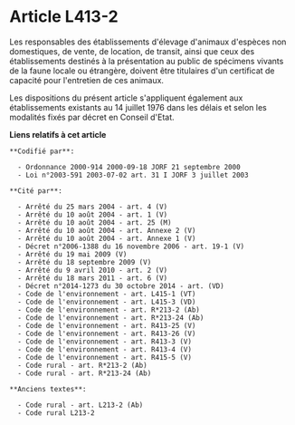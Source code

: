 # Article L413-2

Les responsables des établissements d'élevage d'animaux d'espèces non domestiques, de vente, de location, de transit, ainsi
que ceux des établissements destinés à la présentation au public de spécimens vivants de la faune locale ou étrangère,
doivent être titulaires d'un certificat de capacité pour l'entretien de ces animaux.

Les dispositions du présent article s'appliquent également aux établissements existants au 14 juillet 1976 dans les délais et
selon les modalités fixés par décret en Conseil d'Etat.

**Liens relatifs à cet article**

	**Codifié par**:

	  - Ordonnance 2000-914 2000-09-18 JORF 21 septembre 2000
	  - Loi n°2003-591 2003-07-02 art. 31 I JORF 3 juillet 2003

	**Cité par**:

	  - Arrêté du 25 mars 2004 - art. 4 (V)
	  - Arrêté du 10 août 2004 - art. 1 (V)
	  - Arrêté du 10 août 2004 - art. 25 (M)
	  - Arrêté du 10 août 2004 - art. Annexe 2 (V)
	  - Arrêté du 10 août 2004 - art. Annexe 1 (V)
	  - Décret n°2006-1388 du 16 novembre 2006 - art. 19-1 (V)
	  - Arrêté du 19 mai 2009 (V)
	  - Arrêté du 18 septembre 2009 (V)
	  - Arrêté du 9 avril 2010 - art. 2 (V)
	  - Arrêté du 18 mars 2011 - art. 6 (V)
	  - Décret n°2014-1273 du 30 octobre 2014 - art. (VD)
	  - Code de l'environnement - art. L415-1 (VT)
	  - Code de l'environnement - art. L415-3 (VD)
	  - Code de l'environnement - art. R*213-2 (Ab)
	  - Code de l'environnement - art. R*213-24 (Ab)
	  - Code de l'environnement - art. R413-25 (V)
	  - Code de l'environnement - art. R413-26 (V)
	  - Code de l'environnement - art. R413-3 (V)
	  - Code de l'environnement - art. R413-4 (V)
	  - Code de l'environnement - art. R415-5 (V)
	  - Code rural - art. R*213-2 (Ab)
	  - Code rural - art. R*213-24 (Ab)

	**Anciens textes**:

	  - Code rural - art. L213-2 (Ab)
	  - Code rural L213-2
